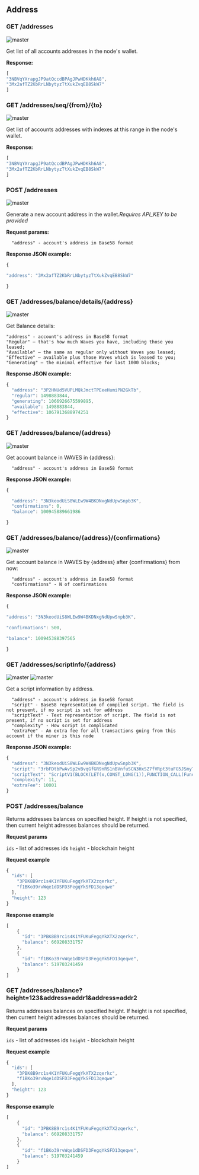 ## Address

### GET /addresses

![master](https://img.shields.io/badge/MAINNET-available-4bc51d.svg)

Get list of all accounts addresses in the node's wallet.

**Response:**

```js
[
"3NBVqYXrapgJP9atQccdBPAgJPwHDKkh6A8",
"3Mx2afTZ2KbRrLNbytyzTtXukZvqEB8SkW7"
]
```

### GET /addresses/seq/{from}/{to}

![master](https://img.shields.io/badge/MAINNET-available-4bc51d.svg)

Get list of accounts addresses with indexes at this range in the node's wallet.

**Response:**

```js
[
"3NBVqYXrapgJP9atQccdBPAgJPwHDKkh6A8",  
"3Mx2afTZ2KbRrLNbytyzTtXukZvqEB8SkW7"
]
```

### POST /addresses

![master](https://img.shields.io/badge/MAINNET-available-4bc51d.svg)

Generate a new account address in the wallet._Requires API\_KEY to be provided_

**Request params:**

```
  "address" - account's address in Base58 format
```

**Response JSON example:**

```js
{

"address": "3Mx2afTZ2KbRrLNbytyzTtXukZvqEB8SkW7"

}
```

### GET /addresses/balance/details/{address}

![master](https://img.shields.io/badge/MAINNET-available-4bc51d.svg)

Get Balance details:

```
"address" - account's address in Base58 format
"Regular" — that's how much Waves you have, including those you leased;
"Available" — the same as regular only without Waves you leased;
"Effective" — available plus those Waves which is leased to you;
"Generating" — the minimal effective for last 1000 blocks;
```

**Response JSON example:**

```js
{
  "address": "3P2HNUd5VUPLMQkJmctTPEeeHumiPN2GkTb",
  "regular": 1498883844,
  "generating": 1066926675599895,
  "available": 1498883844,
  "effective": 1067913688974251
}
```

### GET /addresses/balance/{address} <a id="get-addressesbalance"></a>

![master](https://img.shields.io/badge/MAINNET-available-4bc51d.svg)

Get account balance in WAVES in {address}:

```
  "address" - account's address in Base58 format
```

**Response JSON example:**

```js
{

  "address": "3N3keodUiS8WLEw9W4BKDNxgNdUpwSnpb3K",
  "confirmations": 0,
  "balance": 100945889661986

}
```

### GET /addresses/balance/{address}/{confirmations}

![master](https://img.shields.io/badge/MAINNET-available-4bc51d.svg)

Get account balance in WAVES by {address} after {confirmations} from now:

```
  "address" - account's address in Base58 format
  "confirmations" - N of confirmations
```

**Response JSON example:**

```js
{

"address": "3N3keodUiS8WLEw9W4BKDNxgNdUpwSnpb3K",

"confirmations": 500,

"balance": 100945388397565

}
```

### GET /addresses/scriptInfo/{address}

![master](https://img.shields.io/badge/MAINNET-available-4bc51d.svg) ![master](https://img.shields.io/badge/node->%3D0.13.3-4bc51d.svg)

Get a script information by address.

```
  "address" - account's address in Base58 format
  "script" - Base58 representation of compiled script. The field is not present, if no script is set for address
  "scriptText" - Text representation of script. The field is not present, if no script is set for address
  "complexity" - How script is complicated
  "extraFee" - An extra fee for all transactions going from this account if the miner is this node
```

**Response JSON example:**

```js
{
  "address": "3N3keodUiS8WLEw9W4BKDNxgNdUpwSnpb3K",
  "script": "3rbFDtbPwAvSp2vBvqGfGR9nRS1nBVnfuSCN3HxSZ7fVRpt3tuFG5JSmyTmvHPxYf34SocMRkRKFgzTtXXnnv7upRHXJzZrLSQo8tUW6yMtEiZ",
  "scriptText": "ScriptV1(BLOCK(LET(x,CONST_LONG(1)),FUNCTION_CALL(FunctionHeader(==,List(LONG, LONG)),List(FUNCTION_CALL(FunctionHeader(+,List(LONG, LONG)),List(REF(x,LONG), CONST_LONG(1)),LONG), CONST_LONG(2)),BOOLEAN),BOOLEAN))",
  "complexity": 11,
  "extraFee": 10001
}
```

### POST /addresses/balance <a id="post_addr_balances">

Returns addresses balances on specified height. If height is not specified, then current height adresses balances should be returned.

**Request params**

`ids` - list of addresses ids
`height` - blockchain height

**Request example**

```js
{
  "ids": [
    "3PBK8B9rc1s4K1YFUKuFegqYkXTX2zqerkc",
    "f1BKo39rvWqe1dDSFD3FegqYkSFD13qeqwe"
  ],
  "height": 123
}
```

**Response example**

```js
[
    {
      "id": "3PBK8B9rc1s4K1YFUKuFegqYkXTX2zqerkc",
      "balance": 669208331757
    },
    {
      "id": "f1BKo39rvWqe1dDSFD3FegqYkSFD13qeqwe",
      "balance": 519703241459
    }
]
```

### GET /addresses/balance?height=123&address=addr1&address=addr2 <a id="get_addr_balances">

Returns addresses balances on specified height. If height is not specified, then current height adresses balances should be returned.

**Request params**

`ids` - list of addresses ids
`height` - blockchain height

**Request example**

```js
{
  "ids": [
    "3PBK8B9rc1s4K1YFUKuFegqYkXTX2zqerkc",
    "f1BKo39rvWqe1dDSFD3FegqYkSFD13qeqwe"
  ],
  "height": 123
}
```

**Response example**

```js
[
    {
      "id": "3PBK8B9rc1s4K1YFUKuFegqYkXTX2zqerkc",
      "balance": 669208331757
    },
    {
      "id": "f1BKo39rvWqe1dDSFD3FegqYkSFD13qeqwe",
      "balance": 519703241459
    }
]
```
